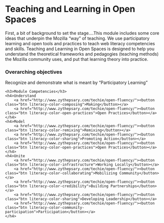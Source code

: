 # Teaching and Learning in Open Spaces
First, a bit of background to set the stage....This module includes some core ideas that underpin the Mozilla “way” of teaching. We use participatory learning and open tools and practices to teach web literacy competencies and skills. Teaching and Learning in Open Spaces is designed to help you understand the theoretical frameworks and pedagogies (teaching methods) the Mozilla community uses, and put that learning theory into practice. 

<div class="well example">
	<h3>Overarching objectives</h3>
	<p>Recognize and demonstrate what is meant by “Participatory Learning”</p>

	<h3>Module Competencies</h3>
	<h4>Understand
		<a href="http://www.zythepsary.com/techie/open-fluency/"><button class="btn literacy-color-composing">Making</button></a>
		<a href="http://www.zythepsary.com/techie/open-fluency/"><button class="btn literacy-color-open-practices">Open Practices</button></a>
	</h4>
	<h4>Model
		<a href="http://www.zythepsary.com/techie/open-fluency/"><button class="btn literacy-color-remixing">Remixing</button></a>
		<a href="http://www.zythepsary.com/techie/open-fluency/"><button class="btn literacy-color-sharing">Promoting Action</button></a>
		<a href="http://www.zythepsary.com/techie/open-fluency/"><button class="btn literacy-color-open-practices">Open Practices</button></a>
	</h4>
	<h4>Unite
		<a href="http://www.zythepsary.com/techie/open-fluency/"><button class="btn literacy-color-infrastructure">Working Locally</button></a>
		<a href="http://www.zythepsary.com/techie/open-fluency/"><button class="btn literacy-color-collaborating">Mobilizing Community</button></a>
		<a href="http://www.zythepsary.com/techie/open-fluency/"><button class="btn literacy-color-credibility">Building Partnerships</button></a>
		<a href="http://www.zythepsary.com/techie/open-fluency/"><button class="btn literacy-color-sharing">Developing Leadership</button></a>
		<a href="http://www.zythepsary.com/techie/open-fluency/"><button class="btn literacy-color-community-participation">Participation</button></a>
	</h4>
</div>